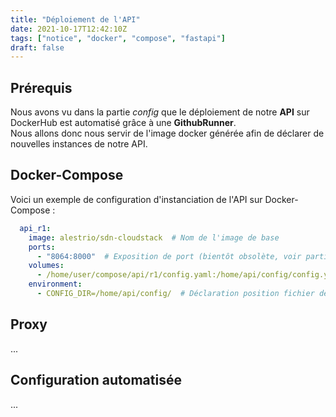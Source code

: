 ```yaml
---
title: "Déploiement de l'API"
date: 2021-10-17T12:42:10Z
tags: ["notice", "docker", "compose", "fastapi"]
draft: false
---
```


## Prérequis

Nous avons vu dans la partie _config_ que le déploiement de notre __API__ sur DockerHub est automatisé grâce à une __GithubRunner__. \
Nous allons donc nous servir de l'image docker générée afin de déclarer de nouvelles instances de notre API.

## Docker-Compose

Voici un exemple de configuration d'instanciation de l'API sur Docker-Compose :

```yaml
  api_r1:
    image: alestrio/sdn-cloudstack  # Nom de l'image de base
    ports:
      - "8064:8000"  # Exposition de port (bientôt obsolète, voir partie proxy.....)
    volumes:
      - /home/user/compose/api/r1/config.yaml:/home/api/config/config.yaml:ro  # Fichier de configuration
    environment:
      - CONFIG_DIR=/home/api/config/  # Déclaration position fichier de configuration
```

## Proxy

...

## Configuration automatisée

...